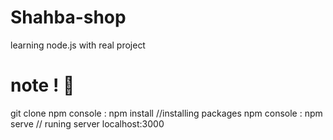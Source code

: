 # Shahba-shop
learning node.js with real project 
# note ! :notebook:
git clone 
npm console : npm install //installing packages 
npm console : npm serve  // runing  server  localhost:3000
